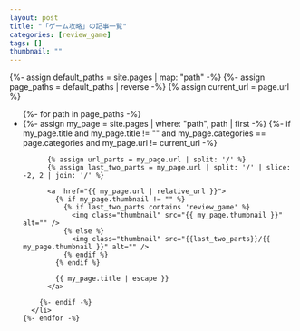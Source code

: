 ```yaml
---
layout: post
title: "「ゲーム攻略」の記事一覧"
categories: [review_game]
tags: []
thumbnail: ""
---
```


<div class="home">
  {%- assign default_paths = site.pages | map: "path" -%}
  {%- assign page_paths = default_paths | reverse -%}
  {% assign current_url = page.url %}

  <ul class="post-list">
    {%- for path in page_paths -%}
      <li>
        {%- assign my_page = site.pages | where: "path", path | first -%}
        {%- if my_page.title and my_page.title != "" and my_page.categories == page.categories and my_page.url != current_url -%}

          {% assign url_parts = my_page.url | split: '/' %}
          {% assign last_two_parts = my_page.url | split: '/' | slice: -2, 2 | join: '/' %}

          <a  href="{{ my_page.url | relative_url }}">
            {% if my_page.thumbnail != "" %}
              {% if last_two_parts contains 'review_game' %}
                <img class="thumbnail" src="{{ my_page.thumbnail }}" alt="" />
              {% else %}
                <img class="thumbnail" src="{{last_two_parts}}/{{ my_page.thumbnail }}" alt="" />
              {% endif %}
            {% endif %}
            
            {{ my_page.title | escape }}
          </a>
        
        {%- endif -%}
      </li>
    {%- endfor -%}
  </ul>
</div>
